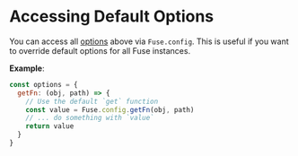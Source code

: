 # Accessing Default Options

You can access all [options](/api/options.html) above via `Fuse.config`. This is useful if you want to override default options for all Fuse instances.

**Example**:

```js
const options = {
  getFn: (obj, path) => {
    // Use the default `get` function
    const value = Fuse.config.getFn(obj, path)
    // ... do something with `value`
    return value
  }
}
```
